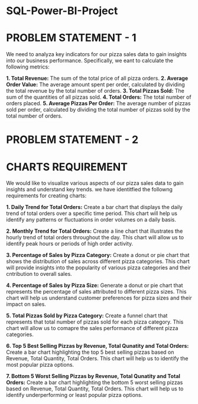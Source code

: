 # SQL-Power-BI-Project

# PROBLEM STATEMENT - 1
We need to analyza key indicators for our pizza sales data to gain insights into our business performance. Specifically, we eant to calculate the following metrics:

**1. Total Revenue:** The sum of the total price of all pizza orders.
**2. Average Order Value:** The average amount spent per order, calculated by dividing the total revenue by the total number of orders. 
**3. Total Pizzas Sold:** The sum of the quantities of all pizzas sold.
**4. Total Orders:** The total number of orders placed.
**5. Average Pizzas Per Order:** The average number of pizzas sold per order, calculated by dividing the total number of pizzas sold by the total number of orders.

# PROBLEM STATEMENT - 2
# CHARTS REQUIREMENT
We would like to visualize various aspects of our pizza sales data to gain insights and understand key trends. we have identitfied the followng requirements for creating charts:

**1. Daily Trend for Total Orders:**
Create a bar chart that displays the daily trend of total orders over a specific time period. This chart will help us identify any patterns or fluctuations in order volumes on a daily basis.

**2. Monthly Trend for Total Orders:**
Create a line chart that illustrates the hourly trend of total orders throughout the day. This chart will allow us to identify peak hours or periods of high order activity.

**3. Percentage of Sales by Pizza Category:**
Create a donut or pie chart that shows the distribution of sales across different pizza categories. This chart will provide insights into the popularity of various pizza categories and their cntribution to overall sales.

**4. Percentage of Sales by Pizza Size:**
Generate a donut or pie chart that represents the percentage of sales attributed to different pizza sizes. This chart will help us understand customer preferences for pizza sizes and their impact on sales.

**5. Total Pizzas Sold by Pizza Category:**
Create a funnel chart that represents that total number of pizzas sold for each pizza category. This chart will allow us to comapre the sales performance of different pizza categories.

**6. Top 5 Best Selling Pizzas by Revenue, Total Qunatity and Total Orders:**
Create a bar chart highlighting the top 5 best selling pizzas based on Revenue, Total Quantity, Total Orders. This chart will help us to identify the most popular pizza options.

**7. Bottom 5 Worst Selling Pizzas by Revenue, Total Qunatity and Total Orders:**
Create a bar chart highlighting the bottom 5 worst selling pizzas based on Revenue, Total Quantity, Total Orders. This chart will help us to identify underperforming or least popular pizza options.















